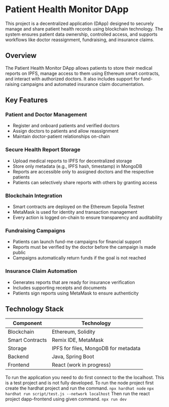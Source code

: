 # Patient Health Monitor DApp

This project is a decentralized application (DApp) designed to securely manage and share patient health records using blockchain technology. The system ensures patient data ownership, controlled access, and supports workflows like doctor reassignment, fundraising, and insurance claims.

## Overview

The Patient Health Monitor DApp allows patients to store their medical reports on IPFS, manage access to them using Ethereum smart contracts, and interact with authorized doctors. It also includes support for fund-raising campaigns and automated insurance claim documentation.

## Key Features

### Patient and Doctor Management
- Register and onboard patients and verified doctors
- Assign doctors to patients and allow reassignment
- Maintain doctor-patient relationships on-chain

### Secure Health Report Storage
- Upload medical reports to IPFS for decentralized storage
- Store only metadata (e.g., IPFS hash, timestamp) in MongoDB
- Reports are accessible only to assigned doctors and the respective patients
- Patients can selectively share reports with others by granting access

### Blockchain Integration
- Smart contracts are deployed on the Ethereum Sepolia Testnet
- MetaMask is used for identity and transaction management
- Every action is logged on-chain to ensure transparency and auditability

### Fundraising Campaigns
- Patients can launch fund-me campaigns for financial support
- Reports must be verified by the doctor before the campaign is made public
- Campaigns automatically return funds if the goal is not reached

### Insurance Claim Automation
- Generates reports that are ready for insurance verification
- Includes supporting receipts and documents
- Patients sign reports using MetaMask to ensure authenticity

## Technology Stack

| Component      | Technology                     |
|----------------|-------------------------------|
| Blockchain     | Ethereum, Solidity             |
| Smart Contracts| Remix IDE, MetaMask            |
| Storage        | IPFS for files, MongoDB for metadata |
| Backend        | Java, Spring Boot              |
| Frontend       | React (work in progress)       |

To run the application you need to do first connect to the the localhost. This is a test project and is not fully developed. To run the node project first create the hardhat project and run the command.
`npx hardhat node`
`npx hardhat run script/test.js --network localhost`
Then run the react project dapp-frontend using given command.
`npx run dev`

